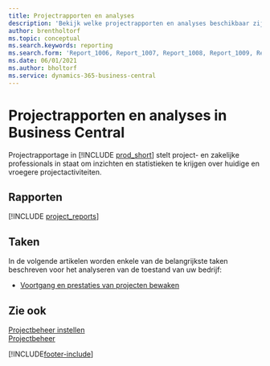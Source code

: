 ```yaml
---
title: Projectrapporten en analyses
description: 'Bekijk welke projectrapporten en analyses beschikbaar zijn in de standaardversie van Business Central, zodat u uw bedrijf kunt volgen.'
author: brentholtorf
ms.topic: conceptual
ms.search.keywords: reporting
ms.search.form: 'Report_1006, Report_1007, Report_1008, Report_1009, Report_1010, Report_1011, Report_1012, Report_1013, Report_1014'
ms.date: 06/01/2021
ms.author: bholtorf
ms.service: dynamics-365-business-central
---
```

# Projectrapporten en analyses in Business Central

Projectrapportage in [!INCLUDE [prod_short](includes/prod_short.md)] stelt project- en zakelijke professionals in staat om inzichten en statistieken te krijgen over huidige en vroegere projectactiviteiten.  

## Rapporten
[!INCLUDE [project_reports](includes/project-reports-include.md)]

## Taken

In de volgende artikelen worden enkele van de belangrijkste taken beschreven voor het analyseren van de toestand van uw bedrijf:

* [Voortgang en prestaties van projecten bewaken](projects-how-monitor-progress-performance.md)  


## Zie ook

[Projectbeheer instellen](projects-setup-projects.md)  
[Projectbeheer](projects-manage-projects.md)  

[!INCLUDE[footer-include](includes/footer-banner.md)]
